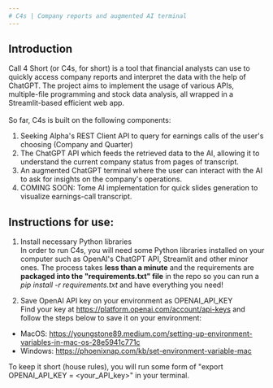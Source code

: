 ```yaml
---
# C4s | Company reports and augmented AI terminal
---
```


## Introduction

Call 4 Short (or C4s, for short) is a tool that financial analysts can use to quickly access company reports and interpret the data with the help of ChatGPT. The project aims to implement the usage of various APIs, multiple-file programming and stock data analysis, all wrapped in a Streamlit-based efficient web app. 
<br> 
<br>
So far, C4s is built on the following components:
1. Seeking Alpha's REST Client API to query for earnings calls of the user's choosing (Company and Quarter)
2. The ChatGPT API which feeds the retrieved data to the AI, allowing it to understand the current company status from pages of transcript.
3. An augmented ChatGPT terminal where the user can interact with the AI to ask for insights on the company's operations.
4. COMING SOON: Tome AI implementation for quick slides generation to visualize earnings-call transcript.


## Instructions for use:
1. Install necessary Python libraries <br>
In order to run C4s, you will need some Python libraries installed on your computer such as OpenAI's ChatGPT API, Streamlit and other minor ones. The process takes **less than a minute** and the requirements are **packaged into the "requirements.txt" file** in the repo so you can run a *pip install -r requirements.txt* and have everything you need!

2. Save OpenAI API key on your environment as OPENAI_API_KEY <br>
Find your key at https://platform.openai.com/account/api-keys and follow the steps below to save it on your environment:
- MacOS: https://youngstone89.medium.com/setting-up-environment-variables-in-mac-os-28e5941c771c
- Windows: https://phoenixnap.com/kb/set-environment-variable-mac

To keep it short (house rules), you will run some form of "export OPENAI_API_KEY = <your_API_key>" in your terminal. 

